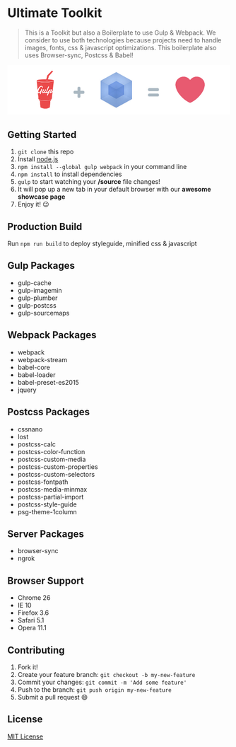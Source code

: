 # Ultimate Toolkit

> This is a Toolkit but also a Boilerplate to use Gulp & Webpack. We consider to use both technologies because projects need to handle images, fonts, css & javascript optimizations. This boilerplate also uses Browser-sync, Postcss & Babel!

![Ultimate Toolkit S2](public/images/presentation.jpg?raw=true "Ultimate Toolkit S2")

## Getting Started

1. `git clone` this repo
2. Install [node.js](https://nodejs.org/en/download/)
3. `npm install --global gulp webpack` in your command line
4. `npm install` to install dependencies
5. `gulp` to start watching your **/source** file changes!
6. It will pop up a new tab in your default browser with our **awesome showcase page**
7. Enjoy it! :wink:

## Production Build

Run `npm run build` to deploy styleguide, minified css & javascript

## Gulp Packages

* gulp-cache
* gulp-imagemin
* gulp-plumber
* gulp-postcss
* gulp-sourcemaps

## Webpack Packages

* webpack
* webpack-stream
* babel-core
* babel-loader
* babel-preset-es2015
* jquery

## Postcss Packages

* cssnano
* lost
* postcss-calc
* postcss-color-function
* postcss-custom-media
* postcss-custom-properties
* postcss-custom-selectors
* postcss-fontpath
* postcss-media-minmax
* postcss-partial-import
* postcss-style-guide
* psg-theme-1column

## Server Packages

* browser-sync
* ngrok

## Browser Support

* Chrome 26
* IE 10
* Firefox 3.6
* Safari 5.1
* Opera 11.1

## Contributing

1. Fork it!
2. Create your feature branch: `git checkout -b my-new-feature`
3. Commit your changes: `git commit -m 'Add some feature'`
4. Push to the branch: `git push origin my-new-feature`
5. Submit a pull request :smile:

## License

[MIT License](https://opensource.org/licenses/MIT)